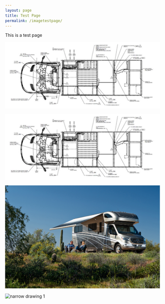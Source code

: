 ```yaml
---
layout: page
title: Test Page
permalink: /imagetestpage/
---
```


This is a test page

<img src="/assets/vandrawing.jpg">

![vandrawing](/assets/vandrawing.jpg)

<img src="/assets/VW-Lifestyle%2005-20.jpg">

![narrow drawing 1](/assets/narrowdrawing1)
  



                                                              
